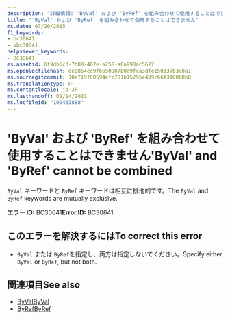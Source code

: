 ```yaml
---
description: "詳細情報: 'ByVal' および 'ByRef' を組み合わせて使用することはできません"
title: "'ByVal' および 'ByRef' を組み合わせて使用することはできません"
ms.date: 07/20/2015
f1_keywords:
- bc30641
- vbc30641
helpviewer_keywords:
- BC30641
ms.assetid: 6f9db6c3-7b88-407e-a258-a0a998ac5622
ms.openlocfilehash: de0854ed9f6690907b0a9fca3dfe158337b3c8a1
ms.sourcegitcommit: 10e719780594efc781b15295e499c66f316068b8
ms.translationtype: HT
ms.contentlocale: ja-JP
ms.lasthandoff: 02/14/2021
ms.locfileid: "100433888"
---
```

# <a name="byval-and-byref-cannot-be-combined"></a><span data-ttu-id="e7fd0-103">'ByVal' および 'ByRef' を組み合わせて使用することはできません</span><span class="sxs-lookup"><span data-stu-id="e7fd0-103">'ByVal' and 'ByRef' cannot be combined</span></span>

<span data-ttu-id="e7fd0-104">`ByVal` キーワードと `ByRef` キーワードは相互に排他的です。</span><span class="sxs-lookup"><span data-stu-id="e7fd0-104">The `ByVal` and `ByRef` keywords are mutually exclusive.</span></span>  
  
 <span data-ttu-id="e7fd0-105">**エラー ID:** BC30641</span><span class="sxs-lookup"><span data-stu-id="e7fd0-105">**Error ID:** BC30641</span></span>  
  
## <a name="to-correct-this-error"></a><span data-ttu-id="e7fd0-106">このエラーを解決するには</span><span class="sxs-lookup"><span data-stu-id="e7fd0-106">To correct this error</span></span>  
  
- <span data-ttu-id="e7fd0-107">`ByVal` または `ByRef`を指定し、両方は指定しないでください。</span><span class="sxs-lookup"><span data-stu-id="e7fd0-107">Specify either `ByVal` or `ByRef`, but not both.</span></span>  
  
## <a name="see-also"></a><span data-ttu-id="e7fd0-108">関連項目</span><span class="sxs-lookup"><span data-stu-id="e7fd0-108">See also</span></span>

- [<span data-ttu-id="e7fd0-109">ByVal</span><span class="sxs-lookup"><span data-stu-id="e7fd0-109">ByVal</span></span>](../language-reference/modifiers/byval.md)
- [<span data-ttu-id="e7fd0-110">ByRef</span><span class="sxs-lookup"><span data-stu-id="e7fd0-110">ByRef</span></span>](../language-reference/modifiers/byref.md)
